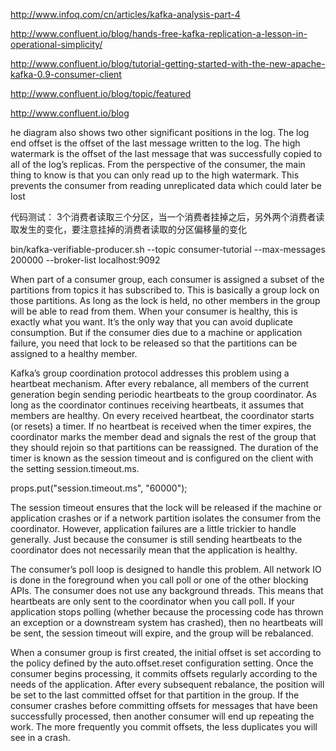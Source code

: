http://www.infoq.com/cn/articles/kafka-analysis-part-4

http://www.confluent.io/blog/hands-free-kafka-replication-a-lesson-in-operational-simplicity/

http://www.confluent.io/blog/tutorial-getting-started-with-the-new-apache-kafka-0.9-consumer-client

http://www.confluent.io/blog/topic/featured

http://www.confluent.io/blog


he diagram also shows two other significant positions in the log. The log end offset is the offset of the last message written to the log.
The high watermark is the offset of the last message that was successfully copied to all of the log’s replicas.
 From the perspective of the consumer, the main thing to know is that you can only read up to the high watermark.
 This prevents the consumer from reading unreplicated data which could later be lost

代码测试：
3个消费者读取三个分区，当一个消费者挂掉之后，另外两个消费者读取发生的变化，要注意挂掉的消费者读取的分区偏移量的变化


bin/kafka-verifiable-producer.sh --topic consumer-tutorial --max-messages 200000 --broker-list localhost:9092


When part of a consumer group, each consumer is assigned a subset of the partitions from topics it has subscribed to. This is basically a group lock on those partitions. As long as the lock is held, no other members in the group will be able to read from them. When your consumer is healthy, this is exactly what you want. It’s the only way that you can avoid duplicate consumption. But if the consumer dies due to a machine or application failure, you need that lock to be released so that the partitions can be assigned to a healthy member.

Kafka’s group coordination protocol addresses this problem using a heartbeat mechanism. After every rebalance, all members of the current generation begin sending periodic heartbeats to the group coordinator. As long as the coordinator continues receiving heartbeats, it assumes that members are healthy. On every received heartbeat, the coordinator starts (or resets) a timer. If no heartbeat is received when the timer expires, the coordinator marks the member dead and signals the rest of the group that they should rejoin so that partitions can be reassigned. The duration of the timer is known as the session timeout and is configured on the client with the setting session.timeout.ms.

props.put("session.timeout.ms", "60000");

The session timeout ensures that the lock will be released if the machine or application crashes or if a network partition isolates the consumer from the coordinator. However, application failures are a little trickier to handle generally. Just because the consumer is still sending heartbeats to the coordinator does not necessarily mean that the application is healthy.

The consumer’s poll loop is designed to handle this problem. All network IO is done in the foreground when you call poll or one of the other blocking APIs. The consumer does not use any background threads. This means that heartbeats are only sent to the coordinator when you call poll. If your application stops polling (whether because the processing code has thrown an exception or a downstream system has crashed), then no heartbeats will be sent, the session timeout will expire, and the group will be rebalanced.

When a consumer group is first created, the initial offset is set according to the policy defined by the auto.offset.reset configuration setting. Once the consumer begins processing, it commits offsets regularly according to the needs of the application. After every subsequent rebalance, the position will be set to the last committed offset for that partition in the group. If the consumer crashes before committing offsets for messages that have been successfully processed, then another consumer will end up repeating the work. The more frequently you commit offsets, the less duplicates you will see in a crash.